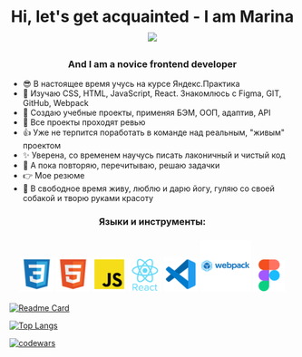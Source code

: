  <h1 align="center">Hi, let's get acquainted - I am Marina</a> 
 <img src="https://github.com/blackcater/blackcater/raw/main/images/Hi.gif" height="26"/></h1>
 <h3 align="center">And I am a novice frontend developer</h3>
 
 
 - :sunglasses: В настоящее время учусь на курсе Яндекс.Практика
 - :memo:  Изучаю CSS, HTML, JavaScript, React. Знакомлюсь с Figma, GIT, GitHub, Webpack
 - :hammer: Создаю учебные проекты, применяя БЭМ, ООП, адаптив, API
 - :eyes: Все проекты проходят ревью
 - :thumbsup:  Уже не терпится поработать в команде над реальным, "живым" проектом
 - :sparkles: Уверена, со временем научусь писать лаконичный и чистый код
 - :muscle:  А пока повторяю, перечитываю, решаю задачки
 - :point_right: Мое резюме
 - :dancer: В свободное время живу, люблю и дарю йогу, гуляю со своей собакой и творю руками красоту
 
 
 <h3 align="center">Языки и инструменты:</h3>
 
<h3 align="center">
<img src="./image/file_type_css_icon_130661.svg" height="60">
<img src="./image/file_type_html_icon_130541.svg" height="60">
<img src="./image/file_type_js_official_icon_130509.svg" height="60">
<img src="./image/react_original_wordmark_logo_icon_146375.svg" height="58">
<img src="./image/file_type_vscode_icon_130084.svg" height="60">
<img src="./image/webpack_original_wordmark_logo_icon_146301.svg" height="90">
<img src="./image/figma_logo_icon_170157.svg" height="56"></h3

 

                    
                

<!-- Ссылки -->
<!-- на репозиторий -->
[![Readme Card](https://github-readme-stats.vercel.app/api/pin/?username=gutmalina&repo=russian-travel)](https://github.com/gutmalina/russian-travel)

<!-- на статистику подровная версия -->
[![Top Langs](https://github-readme-stats.vercel.app/api/top-langs/?username=gutmalina)](https://github.com/gutmalina/github-readme-stats)

<!-- на Codewars Большой (large):   -->
[![codewars](https://www.codewars.com/users/gutmalina/badges/large)](https://www.codewars.com/users/gutmalina/badges/large)   



<!-- не используется -->

<!-- ### Hi there 👋 -->

<!---ссылка на статистику Для компактной версии-->
<!-- [![Top Langs](https://github-readme-stats.vercel.app/api/top-langs/?username=gutmalina&layout=compact)](https://github.com/gutmalina/github-readme-stats) -->

<!-- ссылка на Codewars Маленький (small):   -->
<!-- [![codewars](https://www.codewars.com/users/gutmalina/badges/small)](https://www.codewars.com/users/gutmalina/badges/small)  -->

<!-- ссылка на Codewars Крошечный (micro):   -->
<!-- [![codewars](https://www.codewars.com/users/gutmalina/badges/micro)](https://www.codewars.com/users/gutmalina/badges/micro) -->

<!-- Бэйджики на языки и инструменты -->
<!--  ![Figma](https://img.shields.io/badge/figma-%23F24E1E.svg?style=for-the-badge&logo=figma&logoColor=white)
 NodeJS	![NodeJS](https://img.shields.io/badge/node.js-6DA55F?style=for-the-badge&logo=node.js&logoColor=white)
 ![React](https://img.shields.io/badge/react-%2320232a.svg?style=for-the-badge&logo=react&logoColor=%2361DAFB)
 ![React Router](https://img.shields.io/badge/React_Router-CA4245?style=for-the-badge&logo=react-router&logoColor=white)
 	![Webpack](https://img.shields.io/badge/webpack-%238DD6F9.svg?style=for-the-badge&logo=webpack&logoColor=black)
  ![JavaScript](https://img.shields.io/badge/javascript-%23323330.svg?style=for-the-badge&logo=javascript&logoColor=%23F7DF1E)
  ![HTML5](https://img.shields.io/badge/html5-%23E34F26.svg?style=for-the-badge&logo=html5&logoColor=white) -->
